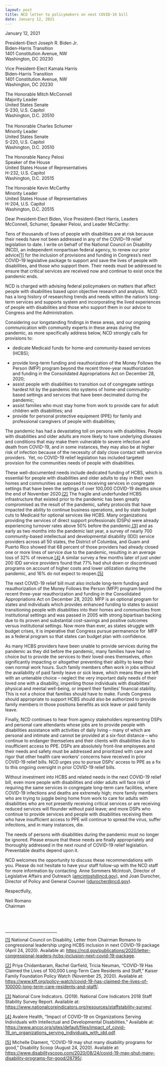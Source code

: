 ```yaml
---
layout: post
title: NCD letter to policymakers on next COVID-19 bill
date: January 12, 2021
---
```

<div><div><p>January 12, 2021</p><p>President-Elect Joseph R. Biden Jr.<br/>Biden-Harris Transition<br />1401 Constitution Avenue, NW<br />Washington, DC 20230</p><p>Vice President-Elect Kamala Harris<br />Biden-Harris Transition<br />1401 Constitution Avenue, NW<br />Washington, DC 20230</p><p>The Honorable Mitch McConnell<br />Majority Leader<br />United States Senate<br />S-230, U.S. Capitol<br />Washington, D.C. 20510<br /><br />The Honorable Charles Schumer<br />Minority Leader<br />United States Senate<br />S-220, U.S. Capitol<br />Washington, D.C. 20510</p><p>The Honorable Nancy Pelosi<br />Speaker of the House<br />United States House of Representatives<br />H-232, U.S. Capitol<br />Washington, D.C. 20515</p><p>The Honorable Kevin McCarthy<br />Minority Leader<br />United States House of Representatives<br />H-204, U.S. Capitol<br />Washington, D.C. 20515</p></div><p>Dear President-Elect Biden, Vice President-Elect Harris, Leaders McConnell, Schumer, Speaker Pelosi, and Leader McCarthy:</p><p>Tens of thousands of lives of people with disabilities are at risk because their needs have not been addressed in any of the COVID&ndash;19 relief legislation to date. I write on behalf of the National Council on Disability (NCD), an independent nonpartisan federal agency, to renew our prior advice<a href="#_ftn1" name="_ftnref1" style="background-color: rgb(255, 255, 255);" title="">[1]</a> for the inclusion of provisions and funding in Congress&rsquo;s next COVID&ndash;19 legislative package to support and save the lives of people with disabilities, and those who support them. Their needs must be addressed to ensure that critical services are received now and continue to exist once the pandemic ends.</p><p>NCD is charged with advising federal policymakers on matters that affect people with disabilities based upon objective research and analysis. &nbsp;NCD has a long history of researching trends and needs within the nation&rsquo;s long-term services and supports system and incorporating the lived experiences of people with disabilities and those who support them in our advice to Congress and the Administration.</p><p>Considering our longstanding findings in these areas, and our ongoing communication with community experts in these areas during the pandemic, as more specifically address below, NCD strongly calls for provisions to:</p><ul><li>dedicate Medicaid funds for home-and community-based services (HCBS);</li></ul><ul><li>provide long-term funding and reauthorization of the Money Follows the Person (MFP) program beyond the recent three-year reauthorization and funding in the Consolidated Appropriations Act on December 28, 2020;</li><li>assist people with disabilities to transition out of congregate settings hardest hit by the pandemic into systems of home-and community-based settings and services that have been decimated during the pandemic;</li><li>assist families who must stay home from work to provide care for adult children with disabilities; and</li><li>provide for personal protective equipment (PPE) for family and professional caregivers of people with disabilities;</li></ul><p>The pandemic has had a devastating toll on persons with disabilities. People with disabilities and older adults are more likely to have underlying diseases and conditions that may make them vulnerable to severe infection and death from COVID-19, and in some instances, they may also be at higher risk of infection because of the necessity of daily close contact with service providers. &nbsp;Yet, no COVID-19 relief legislation has included targeted provision for the communities needs of people with disabilities.</p><p>These well-documented needs include dedicated funding of HCBS, which is essential for people with disabilities and older adults to stay in their own homes and communities as opposed to receiving services in congregate settings that have been the settings of over 100,000 COVID-19 deaths since the end of November 2020.<a href="#_ftn2" name="_ftnref2" style="background-color: rgb(255, 255, 255);" title="">[2]</a> The fragile and underfunded HCBS infrastructure that existed prior to the pandemic has been greatly compromised as the result of the pandemic, safety protocols that have impacted the ability to continue business operations, and by state budget cuts to Medicaid for optional services like HCBS. Many organizations providing the services of direct support professionals (DSPs) were already experiencing turnover rates above 50% before the pandemic,<a href="#_ftn3" name="_ftnref3" style="background-color: rgb(255, 255, 255);" title="">[3]</a> and as early as two months into the pandemic last year, a survey of nearly 700 community-based intellectual and developmental disability (IDD) service providers across all 50 states, the District of Columbia, and Guam and Puerto Rico showed that 68 percent of those providers had already closed one or more lines of service due to the pandemic, resulting in an average loss of 32% of revenue.<a href="#_ftn4" name="_ftnref4" style="background-color: rgb(255, 255, 255);" title="">[4]</a> A similar survey a few months later of just under 200 IDD service providers found that 77% had shut down or discontinued programs on account of higher costs and lower utilization during the pandemic, and 16% do not expect to reopen.<a href="#_ftn5" name="_ftnref5" style="background-color: rgb(255, 255, 255);" title="">[5]</a></p><p>The next COVID-19 relief bill must also include long-term funding and reauthorization of the Money Follows the Person (MFP) program beyond the recent three-year reauthorization and funding in the Consolidated Appropriations Act on December 28, 2020. MFP is an optional program for states and individuals which provides enhanced funding to states to assist transitioning people with disabilities into their homes and communities from institutional settings and was passed in 2005 with strong bipartisan backing due to its proven and substantial cost-savings and positive outcomes versus institutional settings. Now more than ever, as states struggle with budget crises, it is imperative that Congress pursue permanence for &nbsp;MFP as a federal program so that states can budget plan with confidence.</p><p>As many HCBS providers have been unable to provide services during the pandemic as they did before the pandemic, many families have had no choice but to provide the services to their loved ones themselves, often significantly impacting or altogether preventing their ability to keep their own normal work hours. Such family members often work in jobs without the availability of paid family leave or sick leave, which means they are left with an untenable choice &ndash; neglect the very important daily needs of their loved one with a disability, imperiling those individuals with disabilities&rsquo; physical and mental well-being, or imperil their families&rsquo; financial stability. This is not a choice that families should have to make. Funds Congress should appropriate to support HCBS should also be authorized to provide family members in those positions benefits as sick leave or paid family leave.&nbsp; &nbsp;</p><p>Finally, NCD continues to hear from agency stakeholders representing DSPs and personal care attendants whose jobs are to provide people with disabilities assistance with activities of daily living &ndash; many of which are personal and intimate and cannot be provided at a six-foot distance &ndash; who continue to endanger themselves and their clients with disabilities due to insufficient access to PPE. DSPs are absolutely front-line employees and their needs and safety must be addressed and prioritized with care and rigor that other health care workers&rsquo; concerns have received in prior COVID-19 relief bills. NCD urges you to pursue DSPs&rsquo; access to PPE as a fix to this ongoing oversight in prior COVID-19 relief bills.</p><p>Without investment into HCBS and related needs in the next COVID-19 relief bill, even more people with disabilities and older adults will face risk of requiring the same services in congregate long-term care facilities, where COVID-19 infections and deaths are extremely high; more family members who are trying to juggle being home from work to care for adults with disabilities who are not presently receiving critical services or are receiving reduced services will flounder without paid leave; and more DSPs who continue to provide services and people with disabilities receiving them who have insufficient access to PPE will continue to spread the virus, suffer infections, and in many instances, die.</p><p>The needs of persons with disabilities during the pandemic must no longer be ignored. Please ensure that these needs are finally appropriately and thoroughly addressed in the next round of COVID-19 relief legislation. Preventable deaths depend upon it.</p><p>NCD welcomes the opportunity to discuss these recommendations with you. Please do not hesitate to have your staff follow-up with the NCD staff for more information by contacting&nbsp; Anne Sommers McIntosh, Director of Legislative Affairs and Outreach (<a href="mailto:amcintosh@ncd.gov">amcintosh@ncd.gov</a>), and Joan Durocher, Director of Policy and General Counsel (<a href="mailto:jdurocher@ncd.gov">jdurocher@ncd.gov</a>).</p><p>Respectfully,</p><p>Neil Romano<br/>Chairman</p><p>&nbsp;</p><div><br clear="all" /><hr align="left" size="1" width="33%" /><div id="ftn1"><p><a href="#_ftnref1" name="_ftn1" title="">[1]</a> National Council on Disability, Letter from Chairman Romano to congressional leadership urging HCBS inclusion in next COVID-19 package (April 24, 2020). Available at: <a href="https://ncd.gov/publications/2020/letter-congressional-leaders-hcbs-inclusion-next-covid-19-package">https://ncd.gov/publications/2020/letter-congressional-leaders-hcbs-inclusion-next-covid-19-package</a>.</p></div><div id="ftn2"><p><a href="#_ftnref2" name="_ftn2" title="">[2]</a> Priya Chidambaram, Rachel Garfield, Tricia Neuman, &ldquo;COVID-19 Has Claimed the Lives of 100,000 Long-Term Care Residents and Staff,&rdquo; Kaiser Family Foundation Policy Watch (November 25, 2020). Available at: <a href="https://www.kff.org/policy-watch/covid-19-has-claimed-the-lives-of-100000-long-term-care-residents-and-staff/">https://www.kff.org/policy-watch/covid-19-has-claimed-the-lives-of-100000-long-term-care-residents-and-staff/</a>. &nbsp;</p></div><div id="ftn3"><p><a href="#_ftnref3" name="_ftn3" title="">[3]</a> National Core Indicators. (2019). National Core Indicators 2018 Staff Stability Survey Report. Available at: <a href="https://www.nationalcoreindicators.org/resources/staffstability-survey/">https://www.nationalcoreindicators.org/resources/staffstability-survey/</a>.</p></div><div id="ftn4"><p><a href="#_ftnref4" name="_ftn4" title="">[4]</a> Avalere Health, &ldquo;Impact of COVID-19 on Organizations Serving Individuals with Intellectual and Developmental Disabilities.&rdquo; Available at: <a href="https://www.ancor.org/sites/default/files/impact_of_covid-19_on_organizations_serving_individuals_with_idd.pdf">https://www.ancor.org/sites/default/files/impact_of_covid-19_on_organizations_serving_individuals_with_idd.pdf</a>.</p></div><div id="ftn5"><p><a href="#_ftnref5" name="_ftn5" title="">[5]</a> Michelle Diament, &ldquo;COVID-19 may shut many disability programs for good,&rdquo; Disability Scoop (August 24, 2020). Available at: <a href="https://www.disabilityscoop.com/2020/08/24/covid-19-may-shut-many-disability-programs-for-good/28795/">https://www.disabilityscoop.com/2020/08/24/covid-19-may-shut-many-disability-programs-for-good/28795/</a>.</p></div></div><p>&nbsp;</p></div><p>&nbsp;</p>